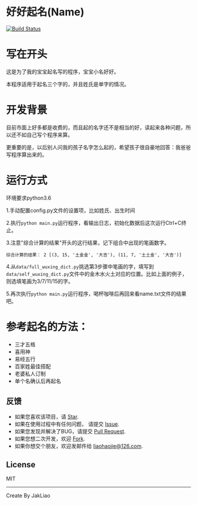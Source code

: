好好起名(Name)
========

[![Build Status](https://travis-ci.org/JakLiao/GoodGoodName.svg?branch=master)](https://travis-ci.org/JakLiao/GoodGoodName)

# 写在开头

这是为了我的宝宝起名写的程序，宝宝小名好好。

本程序适用于起名三个字的，并且姓氏是单字的情况。

# 开发背景

目前市面上好多都是收费的，而且起的名字还不是相当的好，读起来各种问题，所以还不如自己写个程序来算。

更重要的是，以后别人问我的孩子名字怎么起的，希望孩子很自豪地回答：我爸爸写程序算出来的。

# 运行方式
环境要求python3.6

1.手动配置config.py文件的设置项，比如姓氏、出生时间

2.执行`python main.py`运行程序，看输出日志，初始化数据后这次运行Ctrl+C终止。

3.注意"综合计算的结果"开头的这行结果，记下组合中出现的笔画数字。
```text
综合计算的结果： 2 [(3, 15, '土金金', '大吉'), (11, 7, '土土金', '大吉')]
```

4.从`data/full_wuxing_dict.py`挑选第3步骤中笔画的字，填写到`data/self_wuxing_dict.py`文件中的金木水火土对应的位置。比如上面的例子，则选填笔画为3/7/11/15的字。

5.再次执行`python main.py`运行程序，喝杯咖啡后再回来看name.txt文件的结果吧。

# 参考起名的方法：

- 三才五格
- 喜用神
- 易经五行
- 百家姓最佳搭配
- 老婆私人订制
- 单个名确认后再起名

## 反馈
- 如果您喜欢该项目，请 [Star](https://github.com/JakLiao/GoodGoodName/stargazers).
- 如果在使用过程中有任何问题， 请提交 [Issue](https://github.com/JakLiao/GoodGoodName/issues).
- 如果您发现并解决了BUG，请提交 [Pull Request](https://github.com/JakLiao/GoodGoodName/pulls).
- 如果您想二次开发，欢迎 [Fork](https://github.com/JakLiao/GoodGoodName/network/members).
- 如果你想交个朋友，欢迎发邮件给 [liaohaojie@126.com](mailto:liaohaojie@126.com).

## License

MIT

---
Create By JakLiao